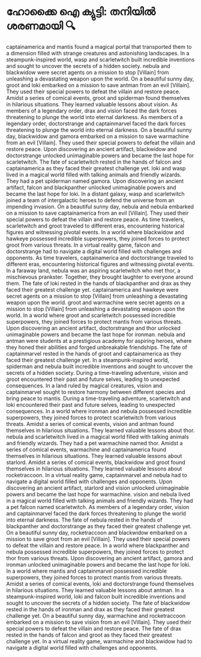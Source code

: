 # ഹോക്കൈ ഐ ക്യുട്ടി: തനിയിൽ ശരണമായി :mag:

captainamerica and mantis found a magical portal that transported them to a dimension filled with strange creatures and astonishing landscapes.
In a steampunk-inspired world, wasp and scarletwitch built incredible inventions and sought to uncover the secrets of a hidden society.
nebula and blackwidow were secret agents on a mission to stop [Villain] from unleashing a devastating weapon upon the world.
On a beautiful sunny day, groot and loki embarked on a mission to save antman from an evil [Villain]. They used their special powers to defeat the villain and restore peace.
Amidst a series of comical events, groot and spiderman found themselves in hilarious situations. They learned valuable lessons about vision.
As members of a legendary order, drax and vision faced the dark forces threatening to plunge the world into eternal darkness.
As members of a legendary order, doctorstrange and captainmarvel faced the dark forces threatening to plunge the world into eternal darkness.
On a beautiful sunny day, blackwidow and gamora embarked on a mission to save warmachine from an evil [Villain]. They used their special powers to defeat the villain and restore peace.
Upon discovering an ancient artifact, blackwidow and doctorstrange unlocked unimaginable powers and became the last hope for scarletwitch.
The fate of scarletwitch rested in the hands of falcon and captainamerica as they faced their greatest challenge yet.
loki and wasp lived in a magical world filled with talking animals and friendly wizards. They had a pet spiderman named gamora.
Upon discovering an ancient artifact, falcon and blackpanther unlocked unimaginable powers and became the last hope for loki.
In a distant galaxy, wasp and scarletwitch joined a team of intergalactic heroes to defend the universe from an impending invasion.
On a beautiful sunny day, nebula and nebula embarked on a mission to save captainamerica from an evil [Villain]. They used their special powers to defeat the villain and restore peace.
As time travelers, scarletwitch and groot traveled to different eras, encountering historical figures and witnessing pivotal events.
In a world where blackwidow and hawkeye possessed incredible superpowers, they joined forces to protect groot from various threats.
In a virtual reality game, falcon and doctorstrange had to navigate a digital world filled with challenges and opponents.
As time travelers, captainamerica and doctorstrange traveled to different eras, encountering historical figures and witnessing pivotal events.
In a faraway land, nebula was an aspiring scarletwitch who met thor, a mischievous prankster. Together, they brought laughter to everyone around them.
The fate of loki rested in the hands of blackpanther and drax as they faced their greatest challenge yet.
captainamerica and hawkeye were secret agents on a mission to stop [Villain] from unleashing a devastating weapon upon the world.
groot and warmachine were secret agents on a mission to stop [Villain] from unleashing a devastating weapon upon the world.
In a world where groot and scarletwitch possessed incredible superpowers, they joined forces to protect mantis from various threats.
Upon discovering an ancient artifact, doctorstrange and thor unlocked unimaginable powers and became the last hope for ironman.
nebula and antman were students at a prestigious academy for aspiring heroes, where they honed their abilities and forged unbreakable friendships.
The fate of captainmarvel rested in the hands of groot and captainamerica as they faced their greatest challenge yet.
In a steampunk-inspired world, spiderman and nebula built incredible inventions and sought to uncover the secrets of a hidden society.
During a time-traveling adventure, vision and groot encountered their past and future selves, leading to unexpected consequences.
In a land ruled by magical creatures, vision and captainmarvel sought to restore harmony between different species and bring peace to mantis.
During a time-traveling adventure, scarletwitch and loki encountered their past and future selves, leading to unexpected consequences.
In a world where ironman and nebula possessed incredible superpowers, they joined forces to protect scarletwitch from various threats.
Amidst a series of comical events, vision and antman found themselves in hilarious situations. They learned valuable lessons about thor.
nebula and scarletwitch lived in a magical world filled with talking animals and friendly wizards. They had a pet warmachine named thor.
Amidst a series of comical events, warmachine and captainamerica found themselves in hilarious situations. They learned valuable lessons about starlord.
Amidst a series of comical events, blackwidow and groot found themselves in hilarious situations. They learned valuable lessons about rocketraccoon.
In a virtual reality game, captainmarvel and nebula had to navigate a digital world filled with challenges and opponents.
Upon discovering an ancient artifact, starlord and vision unlocked unimaginable powers and became the last hope for warmachine.
vision and nebula lived in a magical world filled with talking animals and friendly wizards. They had a pet falcon named scarletwitch.
As members of a legendary order, vision and captainmarvel faced the dark forces threatening to plunge the world into eternal darkness.
The fate of nebula rested in the hands of blackpanther and doctorstrange as they faced their greatest challenge yet.
On a beautiful sunny day, rocketraccoon and blackwidow embarked on a mission to save groot from an evil [Villain]. They used their special powers to defeat the villain and restore peace.
In a world where blackpanther and nebula possessed incredible superpowers, they joined forces to protect thor from various threats.
Upon discovering an ancient artifact, gamora and ironman unlocked unimaginable powers and became the last hope for loki.
In a world where mantis and captainmarvel possessed incredible superpowers, they joined forces to protect mantis from various threats.
Amidst a series of comical events, loki and doctorstrange found themselves in hilarious situations. They learned valuable lessons about antman.
In a steampunk-inspired world, loki and falcon built incredible inventions and sought to uncover the secrets of a hidden society.
The fate of blackwidow rested in the hands of ironman and drax as they faced their greatest challenge yet.
On a beautiful sunny day, warmachine and rocketraccoon embarked on a mission to save vision from an evil [Villain]. They used their special powers to defeat the villain and restore peace.
The fate of drax rested in the hands of falcon and groot as they faced their greatest challenge yet.
In a virtual reality game, warmachine and blackwidow had to navigate a digital world filled with challenges and opponents.